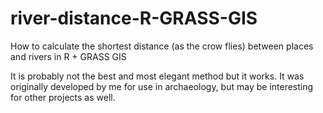 # river-distance-R-GRASS-GIS
How to calculate the shortest distance (as the crow flies) between places and rivers in R + GRASS GIS

It is probably not the best and most elegant method but it works. It was originally developed by me for use in archaeology, but may be interesting for other projects as well.

